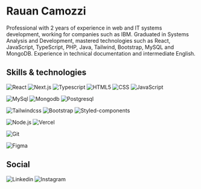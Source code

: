 # Rauan Camozzi

Professional with 2 years of experience in web and IT systems development, working for companies such as IBM. Graduated in Systems Analysis and Development, mastered technologies such as React, JavaScript, TypeScript, PHP, Java, Tailwind, Bootstrap, MySQL and MongoDB. Experience in technical documentation and intermediate English.

## Skills & technologies
![React](https://img.shields.io/badge/React-61DAFB.svg?style=for-the-badge&logo=React&logoColor=black)
![Next.js](https://img.shields.io/badge/Next.js-000000.svg?style=for-the-badge&logo=nextdotjs&logoColor=white)
![Typescript](https://img.shields.io/badge/TypeScript-3178C6.svg?style=for-the-badge&logo=TypeScript&logoColor=white)
![HTML5](https://img.shields.io/badge/HTML5-E34F26.svg?style=for-the-badge&logo=HTML5&logoColor=white)
![CSS](https://img.shields.io/badge/CSS3-1572B6.svg?style=for-the-badge&logo=CSS3&logoColor=white)
![JavaScript](https://img.shields.io/badge/JavaScript-F7DF1E.svg?style=for-the-badge&logo=JavaScript&logoColor=black)

![MySql](https://img.shields.io/badge/MySQL-4479A1.svg?style=for-the-badge&logo=MySQL&logoColor=white)
![Mongodb](https://img.shields.io/badge/MongoDB-47A248.svg?style=for-the-badge&logo=MongoDB&logoColor=white)
![Postgresql](https://img.shields.io/badge/PostgreSQL-4169E1.svg?style=for-the-badge&logo=PostgreSQL&logoColor=white)

![Tailwindcss](https://img.shields.io/badge/Tailwind%20CSS-06B6D4.svg?style=for-the-badge&logo=Tailwind-CSS&logoColor=white)
![Bootstrap](https://img.shields.io/badge/Bootstrap-7952B3.svg?style=for-the-badge&logo=Bootstrap&logoColor=white)
![Styled-components](https://img.shields.io/badge/styledcomponents-DB7093.svg?style=for-the-badge&logo=styled-components&logoColor=white)

![Node.js](https://img.shields.io/badge/Node.js-5FA04E.svg?style=for-the-badge&logo=nodedotjs&logoColor=white)
![Vercel](https://img.shields.io/badge/Vercel-000000.svg?style=for-the-badge&logo=Vercel&logoColor=white)

![Git](https://img.shields.io/badge/Git-F05032.svg?style=for-the-badge&logo=Git&logoColor=white)

![Figma](https://img.shields.io/badge/Figma-F24E1E.svg?style=for-the-badge&logo=Figma&logoColor=white)

## Social
![[Linkedin](https://img.shields.io/badge/LinkedIn-0A66C2.svg?style=for-the-badge&logo=LinkedIn&logoColor=white)](https://www.linkedin.com/in/rauan-camozzi/)
![[Instagram](https://img.shields.io/badge/Instagram-E4405F.svg?style=for-the-badge&logo=Instagram&logoColor=white)](https://www.instagram.com/rauancamozzi/)
